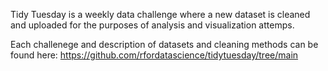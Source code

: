 Tidy Tuesday is a weekly data challenge where a new dataset is cleaned and uploaded for the purposes of analysis and visualization attemps.

Each challenege and description of datasets and cleaning methods can be found here: https://github.com/rfordatascience/tidytuesday/tree/main
